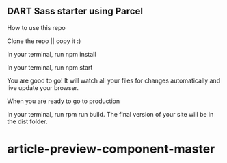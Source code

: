 <h2><b>DART Sass starter using Parcel</b></h2>

How to use this repo

Clone the repo || copy it :)

In your terminal, run npm install

In your terminal, run npm start

You are good to go! It will watch all your files for changes automatically and live update your browser.

When you are ready to go to production

In your terminal, run rpm run build. The final version of your site will be in the dist folder.
# article-preview-component-master
